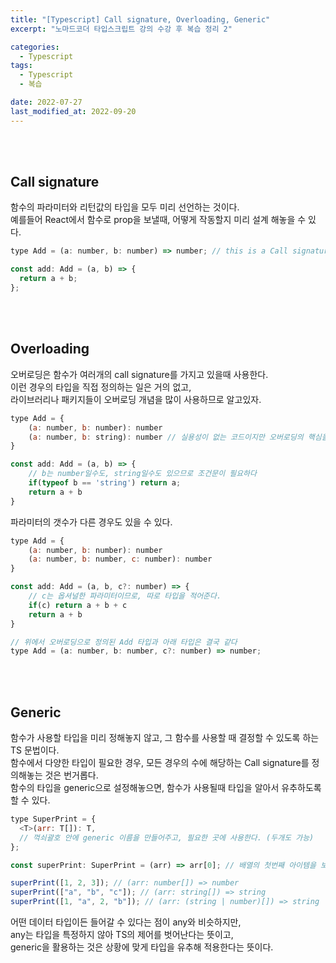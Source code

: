 ```yaml
---
title: "[Typescript] Call signature, Overloading, Generic"
excerpt: "노마드코더 타입스크립트 강의 수강 후 복습 정리 2"

categories:
  - Typescript
tags:
  - Typescript
  - 복습

date: 2022-07-27
last_modified_at: 2022-09-20
---
```


<br>
<br>

## Call signature

함수의 파라미터와 리턴값의 타입을 모두 미리 선언하는 것이다.<br>
예를들어 React에서 함수로 prop을 보낼때, 어떻게 작동할지 미리 설계 해놓을 수 있다.

```javascript
type Add = (a: number, b: number) => number; // this is a Call signature

const add: Add = (a, b) => {
  return a + b;
};
```

<br>
<br>

## Overloading

오버로딩은 함수가 여러개의 call signature를 가지고 있을때 사용한다.<br>
이런 경우의 타입을 직접 정의하는 일은 거의 없고,<br>
라이브러리나 패키지들이 오버로딩 개념을 많이 사용하므로 알고있자.

```javascript
type Add = {
    (a: number, b: number): number
    (a: number, b: string): number // 실용성이 없는 코드이지만 오버로딩의 핵심을 보여준다.
}

const add: Add = (a, b) => {
    // b는 number일수도, string일수도 있으므로 조건문이 필요하다
    if(typeof b == 'string') return a;
    return a + b
}
```

파라미터의 갯수가 다른 경우도 있을 수 있다.

```javascript
type Add = {
    (a: number, b: number): number
    (a: number, b: number, c: number): number
}

const add: Add = (a, b, c?: number) => {
    // c는 옵셔널한 파라미터이므로, 따로 타입을 적어준다.
    if(c) return a + b + c
    return a + b
}
```

```javascript
// 위에서 오버로딩으로 정의된 Add 타입과 아래 타입은 결국 같다
type Add = (a: number, b: number, c?: number) => number;
```

<br>
<br>

## Generic

함수가 사용할 타입을 미리 정해놓지 않고, 그 함수를 사용할 때 결정할 수 있도록 하는 TS 문법이다.<br>
함수에서 다양한 타입이 필요한 경우, 모든 경우의 수에 해당하는 Call signature를 정의해놓는 것은 번거롭다.<br>
함수의 타입을 generic으로 설정해놓으면, 함수가 사용될때 타입을 알아서 유추하도록 할 수 있다.

```javascript
type SuperPrint = {
  <T>(arr: T[]): T,
  // 꺽쇠괄호 안에 generic 이름을 만들어주고, 필요한 곳에 사용한다. (두개도 가능)
};

const superPrint: SuperPrint = (arr) => arr[0]; // 배열의 첫번째 아이템을 보내주는 함수로 정의

superPrint([1, 2, 3]); // (arr: number[]) => number
superPrint(["a", "b", "c"]); // (arr: string[]) => string
superPrint([1, "a", 2, "b"]); // (arr: (string | number)[]) => string | number
```

어떤 데이터 타입이든 들어갈 수 있다는 점이 any와 비슷하지만,<br>
any는 타입을 특정하지 않아 TS의 제어를 벗어난다는 뜻이고,<br>
generic을 활용하는 것은 상황에 맞게 타입을 유추해 적용한다는 뜻이다.
